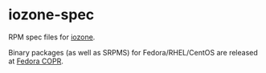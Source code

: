 # iozone-spec

RPM spec files for [iozone](http://www.iozone.org/).

Binary packages (as well as SRPMS) for Fedora/RHEL/CentOS are released at [Fedora COPR](https://copr.fedorainfracloud.org/coprs/aflyhorse/iozone/).
